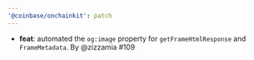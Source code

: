 ```yaml
---
'@coinbase/onchainkit': patch
---
```


- **feat**: automated the `og:image` property for `getFrameHtmlResponse` and `FrameMetadata`. By @zizzamia #109
